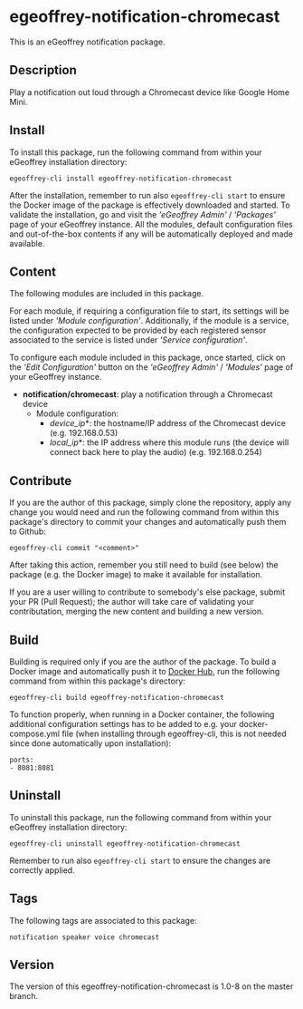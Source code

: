 # egeoffrey-notification-chromecast

This is an eGeoffrey notification package.

## Description

Play a notification out loud through a Chromecast device like Google Home Mini.

## Install

To install this package, run the following command from within your eGeoffrey installation directory:
```
egeoffrey-cli install egeoffrey-notification-chromecast
```
After the installation, remember to run also `egeoffrey-cli start` to ensure the Docker image of the package is effectively downloaded and started.
To validate the installation, go and visit the *'eGeoffrey Admin'* / *'Packages'* page of your eGeoffrey instance. All the modules, default configuration files and out-of-the-box contents if any will be automatically deployed and made available.
## Content

The following modules are included in this package.

For each module, if requiring a configuration file to start, its settings will be listed under *'Module configuration'*. Additionally, if the module is a service, the configuration expected to be provided by each registered sensor associated to the service is listed under *'Service configuration'*.

To configure each module included in this package, once started, click on the *'Edit Configuration'* button on the *'eGeoffrey Admin'* / *'Modules'* page of your eGeoffrey instance.
- **notification/chromecast**: play a notification through a Chromecast device
  - Module configuration:
    - *device_ip**: the hostname/IP address of the Chromecast device (e.g. 192.168.0.53)
    - *local_ip**: the IP address where this module runs (the device will connect back here to play the audio) (e.g. 192.168.0.254)

## Contribute

If you are the author of this package, simply clone the repository, apply any change you would need and run the following command from within this package's directory to commit your changes and automatically push them to Github:
```
egeoffrey-cli commit "<comment>"
```
After taking this action, remember you still need to build (see below) the package (e.g. the Docker image) to make it available for installation.

If you are a user willing to contribute to somebody's else package, submit your PR (Pull Request); the author will take care of validating your contributation, merging the new content and building a new version.

## Build

Building is required only if you are the author of the package. To build a Docker image and automatically push it to [Docker Hub](https://hub.docker.com/r/egeoffrey/egeoffrey-notification-chromecast), run the following command from within this package's directory:
```
egeoffrey-cli build egeoffrey-notification-chromecast
```
To function properly, when running in a Docker container, the following additional configuration settings has to be added to e.g. your docker-compose.yml file (when installing through egeoffrey-cli, this is not needed since done automatically upon installation):
```
ports:
- 8081:8081
```

## Uninstall

To uninstall this package, run the following command from within your eGeoffrey installation directory:
```
egeoffrey-cli uninstall egeoffrey-notification-chromecast
```
Remember to run also `egeoffrey-cli start` to ensure the changes are correctly applied.
## Tags

The following tags are associated to this package:
```
notification speaker voice chromecast
```

## Version

The version of this egeoffrey-notification-chromecast is 1.0-8 on the master branch.
